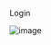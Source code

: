 Login

![image](https://user-images.githubusercontent.com/59985283/119205867-b74a8480-ba56-11eb-8c81-1426c6c10d86.png)
